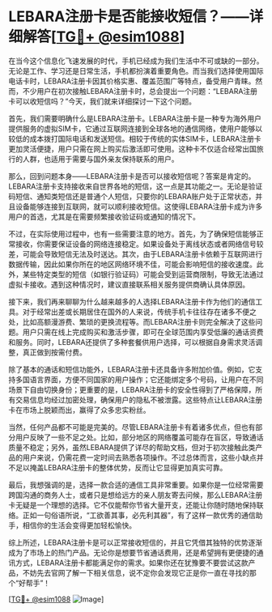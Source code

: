 # LEBARA注册卡是否能接收短信？——详细解答[[TG💪+ @esim1088](https://t.me/s/esim1088)]

在当今这个信息化飞速发展的时代，手机已经成为我们生活中不可或缺的一部分。无论是工作、学习还是日常生活，手机都扮演着重要角色。而当我们选择使用国际电话卡时，LEBARA注册卡因其价格实惠、覆盖范围广等特点，备受用户青睐。然而，不少用户在初次接触LEBARA注册卡时，总会提出一个问题：“LEBARA注册卡可以收短信吗？”今天，我们就来详细探讨一下这个问题。

首先，我们需要明确什么是LEBARA注册卡。LEBARA注册卡是一种专为海外用户提供服务的虚拟SIM卡，它通过互联网连接到全球各地的通信网络，使用户能够以较低的成本拨打国际电话和发送短信。相较于传统的实体SIM卡，LEBARA注册卡更加灵活便捷，用户只需在网上购买后激活即可使用。这种卡不仅适合经常出国旅行的人群，也适用于需要与国外亲友保持联系的用户。

那么，回到问题本身——LEBARA注册卡是否可以接收短信呢？答案是肯定的。LEBARA注册卡支持接收来自世界各地的短信，这一点是其功能之一。无论是验证码短信、通知类短信还是普通个人短信，只要你的LEBARA账户处于正常状态，并且设备能够连接到互联网，就可以顺利接收短信。这使得LEBARA注册卡成为许多用户的首选，尤其是在需要频繁接收验证码或通知的情况下。

不过，在实际使用过程中，也有一些需要注意的地方。首先，为了确保短信能够正常接收，你需要保证设备的网络连接稳定。如果设备处于离线状态或者网络信号较差，可能会导致短信无法及时送达。其次，由于LEBARA注册卡依赖于互联网进行数据传输，因此如果你所在的地区网络环境不佳，可能会影响短信的接收速度。此外，某些特定类型的短信（如银行验证码）可能会受到运营商限制，导致无法通过虚拟卡接收。遇到这种情况时，建议直接联系相关服务提供商确认具体原因。

接下来，我们再来聊聊为什么越来越多的人选择LEBARA注册卡作为他们的通信工具。对于经常出差或长期居住在国外的人来说，传统手机卡往往存在诸多不便之处，比如高额漫游费、繁琐的更换流程等。而LEBARA注册卡则完全解决了这些问题。用户只需在线上完成购买和激活步骤，即可在全球范围内享受低廉的通话资费和服务。同时，LEBARA还提供了多种套餐供用户选择，可以根据自身需求灵活调整，真正做到按需付费。

除了基本的通话和短信功能外，LEBARA注册卡还具备许多附加价值。例如，它支持多国语言界面，方便不同国家的用户操作；它还能绑定多个号码，让用户在不同场景下自由切换身份；更重要的是，LEBARA注册卡的安全性得到了严格保障，所有交易信息均经过加密处理，确保用户的隐私不被泄露。这些特点让LEBARA注册卡在市场上脱颖而出，赢得了众多忠实粉丝。

当然，任何产品都不可能是完美的。尽管LEBARA注册卡有着诸多优点，但也有部分用户反映了一些不足之处。比如，部分地区的网络覆盖可能存在盲区，导致通话质量不稳定；另外，虽然LEBARA提供了详尽的帮助文档，但对于初次接触此类产品的用户来说，仍需花费一定时间去熟悉各项操作。不过总体而言，这些小缺点并不足以掩盖LEBARA注册卡的整体优势，反而让它显得更加真实可靠。

最后，我想强调的是，选择一款合适的通信工具非常重要。如果你是一位经常需要跨国沟通的商务人士，或者只是想给远方的亲人朋友寄去问候，那么LEBARA注册卡无疑是一个理想的选择。它不仅能帮你节省大量开支，还能让你随时随地保持联络。正如一句俗语所说，“工欲善其事，必先利其器”，有了这样一款优秀的通信助手，相信你的生活会变得更加轻松愉快。

综上所述，LEBARA注册卡是可以正常接收短信的，并且它凭借其独特的优势逐渐成为了市场上的热门产品。无论你是想要节省通话费用，还是希望拥有更便捷的通讯方式，LEBARA注册卡都能满足你的需求。如果你还在犹豫要不要尝试这款产品，不妨先去官网了解一下相关信息，说不定你会发现它正是你一直在寻找的那个“好帮手”！

[[TG💪+ @esim1088](https://t.me/s/esim1088) ![Image](https://i.postimg.cc/4NQfJmqS/Snipaste-2025-05-13-00-14-12.png)]